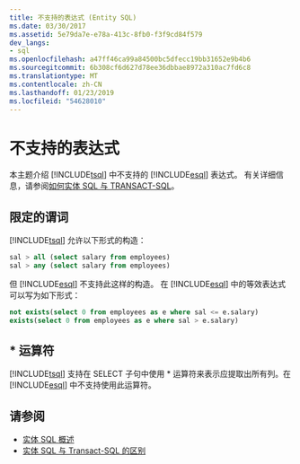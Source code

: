 ```yaml
---
title: 不支持的表达式 (Entity SQL)
ms.date: 03/30/2017
ms.assetid: 5e79da7e-e78a-413c-8fb0-f3f9cd84f579
dev_langs:
- sql
ms.openlocfilehash: a47ff46ca99a84500bc5dfecc19bb31652e9b4b6
ms.sourcegitcommit: 6b308cf6d627d78ee36dbbae8972a310ac7fd6c8
ms.translationtype: MT
ms.contentlocale: zh-CN
ms.lasthandoff: 01/23/2019
ms.locfileid: "54628010"
---
```

# <a name="unsupported-expressions"></a>不支持的表达式

本主题介绍 [!INCLUDE[tsql](../../../../../../includes/tsql-md.md)] 中不支持的 [!INCLUDE[esql](../../../../../../includes/esql-md.md)] 表达式。 有关详细信息，请参阅[如何实体 SQL 与 TRANSACT-SQL](../../../../../../docs/framework/data/adonet/ef/language-reference/how-entity-sql-differs-from-transact-sql.md)。

## <a name="quantified-predicates"></a>限定的谓词

[!INCLUDE[tsql](../../../../../../includes/tsql-md.md)] 允许以下形式的构造：

```sql
sal > all (select salary from employees)
sal > any (select salary from employees)
```

但 [!INCLUDE[esql](../../../../../../includes/esql-md.md)] 不支持此这样的构造。 在 [!INCLUDE[esql](../../../../../../includes/esql-md.md)] 中的等效表达式可以写为如下形式：

```sql
not exists(select 0 from employees as e where sal <= e.salary)
exists(select 0 from employees as e where sal > e.salary)
```

## <a name="-operator"></a>* 运算符

[!INCLUDE[tsql](../../../../../../includes/tsql-md.md)] 支持在 SELECT 子句中使用 * 运算符来表示应提取出所有列。在 [!INCLUDE[esql](../../../../../../includes/esql-md.md)] 中不支持使用此运算符。

## <a name="see-also"></a>请参阅

- [实体 SQL 概述](../../../../../../docs/framework/data/adonet/ef/language-reference/entity-sql-overview.md)
- [实体 SQL 与 Transact-SQL 的区别](../../../../../../docs/framework/data/adonet/ef/language-reference/how-entity-sql-differs-from-transact-sql.md)
